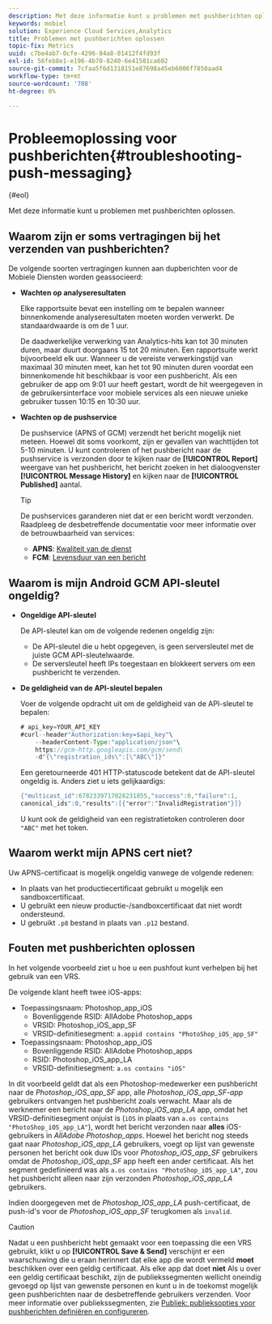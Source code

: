 ```yaml
---
description: Met deze informatie kunt u problemen met pushberichten oplossen.
keywords: mobiel
solution: Experience Cloud Services,Analytics
title: Problemen met pushberichten oplossen
topic-fix: Metrics
uuid: c7be4ab7-0cfe-4296-84a8-01412f4fd93f
exl-id: 56feb8e1-e196-4b70-8240-6e41581ca602
source-git-commit: 7cfaa5f6d1318151e87698a45eb6006f7850aad4
workflow-type: tm+mt
source-wordcount: '708'
ht-degree: 0%

---
```


# Probleemoplossing voor pushberichten{#troubleshooting-push-messaging}

{#eol}

Met deze informatie kunt u problemen met pushberichten oplossen.

## Waarom zijn er soms vertragingen bij het verzenden van pushberichten?

De volgende soorten vertragingen kunnen aan dupberichten voor de Mobiele Diensten worden geassocieerd:

* **Wachten op analyseresultaten**

   Elke rapportsuite bevat een instelling om te bepalen wanneer binnenkomende analyseresultaten moeten worden verwerkt. De standaardwaarde is om de 1 uur.

   De daadwerkelijke verwerking van Analytics-hits kan tot 30 minuten duren, maar duurt doorgaans 15 tot 20 minuten. Een rapportsuite werkt bijvoorbeeld elk uur. Wanneer u de vereiste verwerkingstijd van maximaal 30 minuten meet, kan het tot 90 minuten duren voordat een binnenkomende hit beschikbaar is voor een pushbericht. Als een gebruiker de app om 9:01 uur heeft gestart, wordt de hit weergegeven in de gebruikersinterface voor mobiele services als een nieuwe unieke gebruiker tussen 10:15 en 10:30 uur.

* **Wachten op de pushservice**

   De pushservice (APNS of GCM) verzendt het bericht mogelijk niet meteen. Hoewel dit soms voorkomt, zijn er gevallen van wachttijden tot 5-10 minuten. U kunt controleren of het pushbericht naar de pushservice is verzonden door te kijken naar de **[!UICONTROL Report]** weergave van het pushbericht, het bericht zoeken in het dialoogvenster **[!UICONTROL Message History]** en kijken naar de **[!UICONTROL Published]** aantal.

   >[!TIP]
   >
   >De pushservices garanderen niet dat er een bericht wordt verzonden. Raadpleeg de desbetreffende documentatie voor meer informatie over de betrouwbaarheid van services:
   >
   >* **APNS**: [Kwaliteit van de dienst](https://developer.apple.com/library/content/documentation/NetworkingInternet/Conceptual/RemoteNotificationsPG/APNSOverview.html#//apple_ref/doc/uid/TP40008194-CH8-SW5)
   >* **FCM**: [Levensduur van een bericht](https://firebase.google.com/docs/cloud-messaging/concept-options#lifetime)


## Waarom is mijn Android GCM API-sleutel ongeldig?

* **Ongeldige API-sleutel**

   De API-sleutel kan om de volgende redenen ongeldig zijn:

   * De API-sleutel die u hebt opgegeven, is geen serversleutel met de juiste GCM API-sleutelwaarde.
   * De serversleutel heeft IPs toegestaan en blokkeert servers om een pushbericht te verzenden.

* **De geldigheid van de API-sleutel bepalen**

   Voer de volgende opdracht uit om de geldigheid van de API-sleutel te bepalen:

   ```java
   # api_key=YOUR_API_KEY
   #curl--header"Authorization:key=$api_key"\
       --headerContent-Type:"application/json"\ 
       https://gcm-http.googleapis.com/gcm/send\
       -d"{\"registration_ids\":[\"ABC\"]}"
   ```

   Een geretourneerde 401 HTTP-statuscode betekent dat de API-sleutel ongeldig is. Anders ziet u iets gelijkaardigs:

   ```java
   {"multicast_id":6782339717028231855,"success":0,"failure":1,
   canonical_ids":0,"results":[{"error":"InvalidRegistration"}]}
   ```

   U kunt ook de geldigheid van een registratietoken controleren door `"ABC"` met het token.

## Waarom werkt mijn APNS cert niet?

Uw APNS-certificaat is mogelijk ongeldig vanwege de volgende redenen:

* In plaats van het productiecertificaat gebruikt u mogelijk een sandboxcertificaat.
* U gebruikt een nieuw productie-/sandboxcertificaat dat niet wordt ondersteund.
* U gebruikt `.p8` bestand in plaats van `.p12` bestand.

## Fouten met pushberichten oplossen

In het volgende voorbeeld ziet u hoe u een pushfout kunt verhelpen bij het gebruik van een VRS.

De volgende klant heeft twee iOS-apps:

* Toepassingsnaam: Photoshop_app_iOS
   * Bovenliggende RSID: AllAdobe Photoshop_apps
   * VRSID: Photoshop_iOS_app_SF
   * VRSID-definitiesegment: `a.appid contains "PhotoShop_iOS_app_SF"`
* Toepassingsnaam: Photoshop_app_iOS
   * Bovenliggende RSID: AllAdobe Photoshop_apps
   * RSID: Photoshop_iOS_app_LA
   * VRSID-definitiesegment: `a.os contains "iOS"`

In dit voorbeeld geldt dat als een Photoshop-medewerker een pushbericht naar de *Photoshop_iOS_app_SF* app, alle *Photoshop_iOS_app_SF-app* gebruikers ontvangen het pushbericht zoals verwacht. Maar als de werknemer een bericht naar de *Photoshop_iOS_app_LA* app, omdat het VRSID-definitiesegment onjuist is (`iOS` in plaats van `a.os contains "PhotoShop_iOS_app_LA"`), wordt het bericht verzonden naar **alles** iOS-gebruikers in *AllAdobe Photoshop_apps*. Hoewel het bericht nog steeds gaat naar *Photoshop_iOS_app_LA* gebruikers, voegt op lijst van gewenste personen het bericht ook duw IDs voor *Photoshop_iOS_app_SF* gebruikers omdat de *Photoshop_iOS_app_SF* app heeft een ander certificaat. Als het segment gedefinieerd was als `a.os contains "PhotoShop_iOS_app_LA"`, zou het pushbericht alleen naar zijn verzonden *Photoshop_iOS_app_LA* gebruikers.

Indien doorgegeven met de *Photoshop_IOS_app_LA* push-certificaat, de push-id&#39;s voor de *Photoshop_iOS_app_SF* terugkomen als `invalid`.

>[!CAUTION]
>
>Nadat u een pushbericht hebt gemaakt voor een toepassing die een VRS gebruikt, klikt u op **[!UICONTROL Save & Send]** verschijnt er een waarschuwing die u eraan herinnert dat elke app die wordt vermeld **moet** beschikken over een geldig certificaat. Als elke app dat doet **niet** Als u over een geldig certificaat beschikt, zijn de publiekssegmenten wellicht oneindig gevoegd op lijst van gewenste personen en kunt u in de toekomst mogelijk geen pushberichten naar de desbetreffende gebruikers verzenden. Voor meer informatie over publiekssegmenten, zie [Publiek: publieksopties voor pushberichten definiëren en configureren](/help/using/in-app-messaging/t-create-push-message/c-audience-push-message.md).
